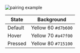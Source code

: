 ![pairing example](../images/message-bars/btn-warning.svg)

<table>
  <thead>
    <tr>
      <th>State</th>
      <th>Background</th>
    </tr>
  </thead>
  <tbody>
    <tr>
      <td>Default</td>
      <td>Yellow 60 <code>#d7b600</code></td>
    </tr>
    <tr>
      <td>Hover</td>
      <td>Yellow 70 <code>#a47f00</code></td>
    </tr>
    <tr>
      <td>Pressed</td>
      <td>Yellow 80 <code>#715100</code></td>
    </tr>
  </tbody>
</table>